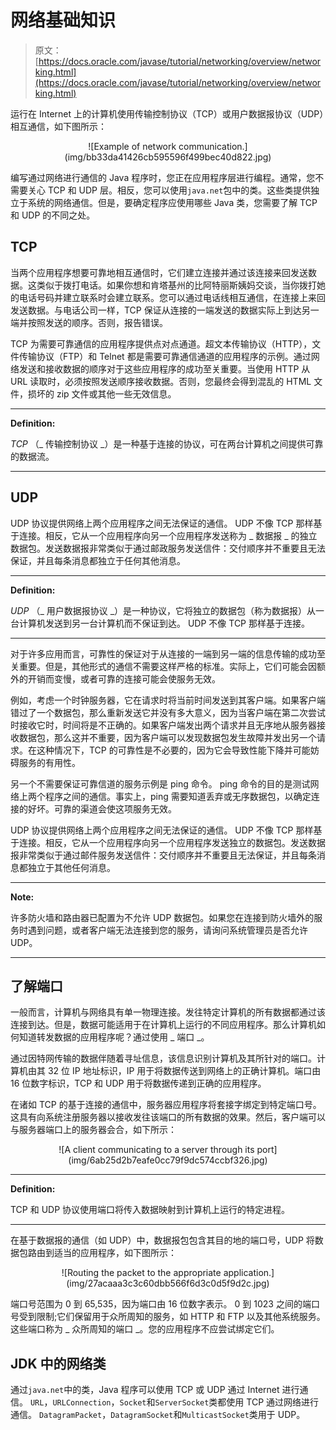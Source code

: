# 网络基础知识

> 原文： [https://docs.oracle.com/javase/tutorial/networking/overview/networking.html](https://docs.oracle.com/javase/tutorial/networking/overview/networking.html)

运行在 Internet 上的计算机使用传输控制协议（TCP）或用户数据报协议（UDP）相互通信，如下图所示：

<center>![Example of network communication.](img/bb33da41426cb595596f499bec40d822.jpg)</center>

编写通过网络进行通信的 Java 程序时，您正在应用程序层进行编程。通常，您不需要关心 TCP 和 UDP 层。相反，您可以使用`java.net`包中的类。这些类提供独立于系统的网络通信。但是，要确定程序应使用哪些 Java 类，您需要了解 TCP 和 UDP 的不同之处。

## TCP

当两个应用程序想要可靠地相互通信时，它们建立连接并通过该连接来回发送数据。这类似于拨打电话。如果你想和肯塔基州的比阿特丽斯姨妈交谈，当你拨打她的电话号码并建立联系时会建立联系。您可以通过电话线相互通信，在连接上来回发送数据。与电话公司一样，TCP 保证从连接的一端发送的数据实际上到达另一端并按照发送的顺序。否则，报告错误。

TCP 为需要可靠通信的应用程序提供点对点通道。超文本传输​​协议（HTTP），文件传输协议（FTP）和 Telnet 都是需要可靠通信通道的应用程序的示例。通过网络发送和接收数据的顺序对于这些应用程序的成功至关重要。当使用 HTTP 从 URL 读取时，必须按照发送顺序接收数据。否则，您最终会得到混乱的 HTML 文件，损坏的 zip 文件或其他一些无效信息。

* * *

**Definition:** 

_TCP_ （_ 传输控制协议 _）是一种基于连接的协议，可在两台计算机之间提供可靠的数据流。

* * *

## UDP

UDP 协议提供网络上两个应用程序之间无法保证的通信。 UDP 不像 TCP 那样基于连接。相反，它从一个应用程序向另一个应用程序发送称为 _ 数据报 _ 的独立数据包。发送数据报非常类似于通过邮政服务发送信件：交付顺序并不重要且无法保证，并且每条消息都独立于任何其他消息。

* * *

**Definition:** 

_UDP_ （_ 用户数据报协议 _）是一种协议，它将独立的数据包（称为数据报）从一台计算机发送到另一台计算机而不保证到达。 UDP 不像 TCP 那样基于连接。

* * *

对于许多应用而言，可靠性的保证对于从连接的一端到另一端的信息传输的成功至关重要。但是，其他形式的通信不需要这样严格的标准。实际上，它们可能会因额外的开销而变慢，或者可靠的连接可能会使服务无效。

例如，考虑一个时钟服务器，它在请求时将当前时间发送到其客户端。如果客户端错过了一个数据包，那么重新发送它并没有多大意义，因为当客户端在第二次尝试时接收它时，时间将是不正确的。如果客户端发出两个请求并且无序地从服务器接收数据包，那么这并不重要，因为客户端可以发现数据包发生故障并发出另一个请求。在这种情况下，TCP 的可靠性是不必要的，因为它会导致性能下降并可能妨碍服务的有用性。

另一个不需要保证可靠信道的服务示例是 ping 命令。 ping 命令的目的是测试网络上两个程序之间的通信。事实上，ping 需要知道丢弃或无序数据包，以确定连接的好坏。可靠的渠道会使这项服务无效。

UDP 协议提供网络上两个应用程序之间无法保证的通信。 UDP 不像 TCP 那样基于连接。相反，它从一个应用程序向另一个应用程序发送独立的数据包。发送数据报非常类似于通过邮件服务发送信件：交付顺序并不重要且无法保证，并且每条消息都独立于其他任何消息。

* * *

**Note:** 

许多防火墙和路由器已配置为不允许 UDP 数据包。如果您在连接到防火墙外的服务时遇到问题，或者客户端无法连接到您的服务，请询问系统管理员是否允许 UDP。

* * *

## 了解端口

一般而言，计算机与网络具有单一物理连接。发往特定计算机的所有数据都通过该连接到达。但是，数据可能适用于在计算机上运行的不同应用程序。那么计算机如何知道转发数据的应用程序呢？通过使用 _ 端口 _。

通过因特网传输的数据伴随着寻址信息，该信息识别计算机及其所针对的端口。计算机由其 32 位 IP 地址标识，IP 用于将数据传送到网络上的正确计算机。端口由 16 位数字标识，TCP 和 UDP 用于将数据传递到正确的应用程序。

在诸如 TCP 的基于连接的通信中，服务器应用程序将套接字绑定到特定端口号。这具有向系统注册服务器以接收发往该端口的所有数据的效果。然后，客户端可以与服务器端口上的服务器会合，如下所示：

<center>![A client communicating to a server through its port](img/6ab25d2b7eafe0cc79f9dc574ccbf326.jpg)</center>

* * *

**Definition:** 

TCP 和 UDP 协议使用端口将传入数据映射到计算机上运行的特定进程。

* * *

在基于数据报的通信（如 UDP）中，数据报包包含其目的地的端口号，UDP 将数据包路由到适当的应用程序，如下图所示：

<center>![Routing the packet to the appropriate application.](img/27acaaa3c3c60dbb566f6d3c0d5f9d2c.jpg)</center>

端口号范围为 0 到 65,535，因为端口由 16 位数字表示。 0 到 1023 之间的端口号受到限制;它们保留用于众所周知的服务，如 HTTP 和 FTP 以及其他系统服务。这些端口称为 _ 众所周知的端口 _。您的应用程序不应尝试绑定它们。

## JDK 中的网络类

通过`java.net`中的类，Java 程序可以使用 TCP 或 UDP 通过 Internet 进行通信。 `URL`，`URLConnection`，`Socket`和`ServerSocket`类都使用 TCP 通过网络进行通信。 `DatagramPacket`，`DatagramSocket`和`MulticastSocket`类用于 UDP。
